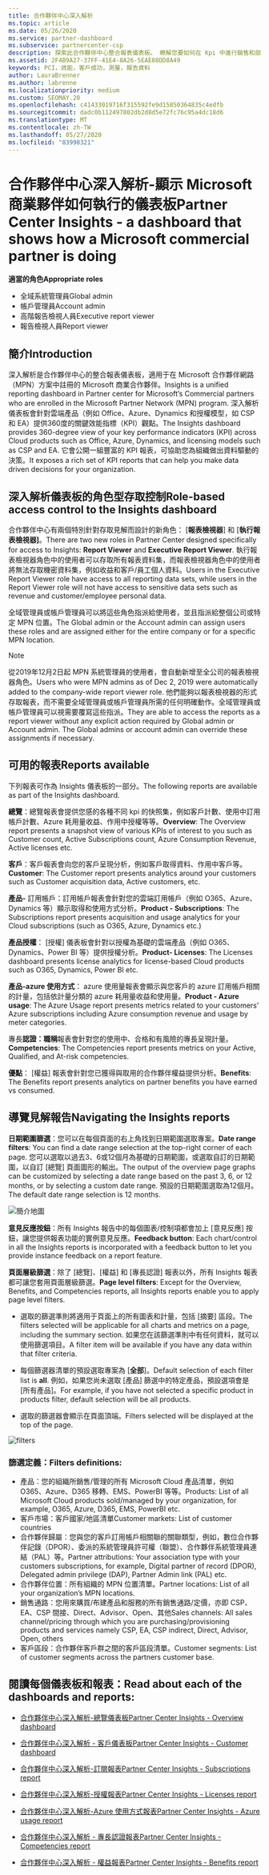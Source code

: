 ```yaml
---
title: 合作夥伴中心深入解析
ms.topic: article
ms.date: 05/26/2020
ms.service: partner-dashboard
ms.subservice: partnercenter-csp
description: 探索此合作夥伴中心整合報表儀表板。 瞭解您要如何在 Kpi 中進行銷售和部署、客戶開發等等。
ms.assetid: 2F4B9A27-37FF-41E4-8A26-5EAE88DD8A49
keywords: PCI，效能，客戶成功，測量，報告資料
author: LauraBrenner
ms.author: labrenne
ms.localizationpriority: medium
ms.custom: SEOMAY.20
ms.openlocfilehash: c41433019716f315592fe9d15850364835c4edfb
ms.sourcegitcommit: dadc0b112497802db2d8d5e72fc76c95a4dc18d6
ms.translationtype: MT
ms.contentlocale: zh-TW
ms.lasthandoff: 05/27/2020
ms.locfileid: "83998321"
---
```

# <a name="partner-center-insights---a-dashboard-that-shows-how-a-microsoft-commercial-partner-is-doing"></a><span data-ttu-id="559fb-105">合作夥伴中心深入解析-顯示 Microsoft 商業夥伴如何執行的儀表板</span><span class="sxs-lookup"><span data-stu-id="559fb-105">Partner Center Insights - a dashboard that shows how a Microsoft commercial partner is doing</span></span>

<span data-ttu-id="559fb-106">**適當的角色**</span><span class="sxs-lookup"><span data-stu-id="559fb-106">**Appropriate roles**</span></span>
- <span data-ttu-id="559fb-107">全域系統管理員</span><span class="sxs-lookup"><span data-stu-id="559fb-107">Global admin</span></span>
- <span data-ttu-id="559fb-108">帳戶管理員</span><span class="sxs-lookup"><span data-stu-id="559fb-108">Account admin</span></span>
- <span data-ttu-id="559fb-109">高階報告檢視人員</span><span class="sxs-lookup"><span data-stu-id="559fb-109">Executive report viewer</span></span>
- <span data-ttu-id="559fb-110">報告檢視人員</span><span class="sxs-lookup"><span data-stu-id="559fb-110">Report viewer</span></span>

## <a name="introduction"></a><span data-ttu-id="559fb-111">簡介</span><span class="sxs-lookup"><span data-stu-id="559fb-111">Introduction</span></span>

<span data-ttu-id="559fb-112">深入解析是合作夥伴中心的整合報表儀表板，適用于在 Microsoft 合作夥伴網路（MPN）方案中註冊的 Microsoft 商業合作夥伴。</span><span class="sxs-lookup"><span data-stu-id="559fb-112">Insights is a unified reporting dashboard in Partner center for Microsoft’s Commercial partners who are enrolled in the Microsoft Partner Network (MPN) program.</span></span> <span data-ttu-id="559fb-113">深入解析儀表板會針對雲端產品（例如 Office、Azure、Dynamics 和授權模型，如 CSP 和 EA）提供360度的關鍵效能指標（KPI）觀點。</span><span class="sxs-lookup"><span data-stu-id="559fb-113">The Insights dashboard provides 360-degree view of your key performance indicators (KPI) across Cloud products such as Office, Azure, Dynamics, and licensing models such as CSP and EA.</span></span> <span data-ttu-id="559fb-114">它會公開一組豐富的 KPI 報表，可協助您為組織做出資料驅動的決策。</span><span class="sxs-lookup"><span data-stu-id="559fb-114">It exposes a rich set of KPI reports that can help you make data driven decisions for your organization.</span></span> 

## <a name="role-based-access-control-to-the-insights-dashboard"></a><span data-ttu-id="559fb-115">深入解析儀表板的角色型存取控制</span><span class="sxs-lookup"><span data-stu-id="559fb-115">Role-based access control to the Insights dashboard</span></span>

<span data-ttu-id="559fb-116">合作夥伴中心有兩個特別針對存取見解而設計的新角色： [**報表檢視器**] 和 [**執行報表檢視器]**。</span><span class="sxs-lookup"><span data-stu-id="559fb-116">There are two new roles in Partner Center designed specifically for access to Insights: **Report Viewer** and **Executive Report Viewer**.</span></span> <span data-ttu-id="559fb-117">執行報表檢視器角色中的使用者可以存取所有報表資料集，而報表檢視器角色中的使用者將無法存取機密資料集，例如收益和客戶/員工個人資料。</span><span class="sxs-lookup"><span data-stu-id="559fb-117">Users in the Executive Report Viewer role have access to all reporting data sets, while users in the Report Viewer role will not have access to sensitive data sets such as revenue and customer/employee personal data.</span></span> 

<span data-ttu-id="559fb-118">全域管理員或帳戶管理員可以將這些角色指派給使用者，並且指派給整個公司或特定 MPN 位置。</span><span class="sxs-lookup"><span data-stu-id="559fb-118">The Global admin or the Account admin can assign users these roles and are assigned either for the entire company or for a specific MPN location.</span></span>  

>[!Note] 
><span data-ttu-id="559fb-119">從2019年12月2日起 MPN 系統管理員的使用者，會自動新增至全公司的報表檢視器角色。</span><span class="sxs-lookup"><span data-stu-id="559fb-119">Users who were MPN admins as of Dec 2, 2019 were automatically added to the company-wide report viewer role.</span></span> <span data-ttu-id="559fb-120">他們能夠以報表檢視器的形式存取報表，而不需要全域管理員或帳戶管理員所需的任何明確動作。全域管理員或帳戶管理員可以視需要覆寫這些指派。</span><span class="sxs-lookup"><span data-stu-id="559fb-120">They are able to access the reports as a report viewer without any explicit action required by Global admin or Account admin. The Global admins or account admin can override these assignments if necessary.</span></span> 

## <a name="reports-available"></a><span data-ttu-id="559fb-121">可用的報表</span><span class="sxs-lookup"><span data-stu-id="559fb-121">Reports available</span></span>

<span data-ttu-id="559fb-122">下列報表可作為 Insights 儀表板的一部分。</span><span class="sxs-lookup"><span data-stu-id="559fb-122">The following reports are available as part of the Insights dashboard.</span></span>

<span data-ttu-id="559fb-123">**總覽**：總覽報表會提供您感的各種不同 kpi 的快照集，例如客戶計數、使用中訂用帳戶計數、Azure 耗用量收益、作用中授權等等。</span><span class="sxs-lookup"><span data-stu-id="559fb-123">**Overview**: The Overview report presents a snapshot view of various KPIs of interest to you such as Customer count, Active Subscriptions count, Azure Consumption Revenue, Active licenses etc.</span></span>

<span data-ttu-id="559fb-124">**客戶**：客戶報表會向您的客戶呈現分析，例如客戶取得資料、作用中客戶等。</span><span class="sxs-lookup"><span data-stu-id="559fb-124">**Customer**: The Customer report presents analytics around your customers such as Customer acquisition data, Active customers, etc.</span></span>

<span data-ttu-id="559fb-125">**產品-** 訂用帳戶：訂用帳戶報表會針對您的雲端訂用帳戶（例如 O365、Azure、Dynamics 等）顯示取得和使用方式分析。</span><span class="sxs-lookup"><span data-stu-id="559fb-125">**Product - Subscriptions**: The Subscriptions report presents acquisition and usage analytics for your Cloud subscriptions (such as O365, Azure, Dynamics etc.)</span></span>

<span data-ttu-id="559fb-126">**產品授權**： [授權] 儀表板會針對以授權為基礎的雲端產品（例如 O365、Dynamics、Power BI 等）提供授權分析。</span><span class="sxs-lookup"><span data-stu-id="559fb-126">**Product- Licenses**: The Licenses dashboard presents license analytics for license-based Cloud products such as O365, Dynamics, Power BI etc.</span></span>

<span data-ttu-id="559fb-127">**產品-azure 使用方式**： azure 使用量報表會顯示與您客戶的 azure 訂用帳戶相關的計量，包括依計量分類的 azure 耗用量收益和使用量。</span><span class="sxs-lookup"><span data-stu-id="559fb-127">**Product - Azure usage**: The Azure Usage report presents metrics related to your customers’ Azure subscriptions including Azure consumption revenue and usage by meter categories.</span></span>

<span data-ttu-id="559fb-128">專長**認證：職稱**報表會針對您的使用中、合格和有風險的專長呈現計量。</span><span class="sxs-lookup"><span data-stu-id="559fb-128">**Competencies**: The Competencies report presents metrics on your Active, Qualified, and At-risk competencies.</span></span>

<span data-ttu-id="559fb-129">**優點**： [權益] 報表會針對您已獲得與取用的合作夥伴權益提供分析。</span><span class="sxs-lookup"><span data-stu-id="559fb-129">**Benefits**: The Benefits report presents analytics on partner benefits you have earned vs consumed.</span></span>

## <a name="navigating-the-insights-reports"></a><span data-ttu-id="559fb-130">導覽見解報告</span><span class="sxs-lookup"><span data-stu-id="559fb-130">Navigating the Insights reports</span></span>

<span data-ttu-id="559fb-131">**日期範圍篩選**：您可以在每個頁面的右上角找到日期範圍選取專案。</span><span class="sxs-lookup"><span data-stu-id="559fb-131">**Date range filters**: You can find a date range selection at the top-right corner of each page.</span></span> <span data-ttu-id="559fb-132">您可以選取以過去3、6或12個月為基礎的日期範圍，或選取自訂的日期範圍，以自訂 [總覽] 頁面圖形的輸出。</span><span class="sxs-lookup"><span data-stu-id="559fb-132">The output of the overview page graphs can be customized by selecting a date range based on the past 3, 6, or 12 months, or by selecting a custom date range.</span></span> <span data-ttu-id="559fb-133">預設的日期範圍選取為12個月。</span><span class="sxs-lookup"><span data-stu-id="559fb-133">The default date range selection is 12 months.</span></span> 

![簡介地圖](images/pci/intro1.png)

<span data-ttu-id="559fb-135">**意見反應按鈕**：所有 Insights 報告中的每個圖表/控制項都會加上 [意見反應] 按鈕，讓您提供報表功能的實例意見反應。</span><span class="sxs-lookup"><span data-stu-id="559fb-135">**Feedback button**: Each chart/control in all the Insights reports is incorporated with a feedback button to let you provide instance feedback on a report feature.</span></span> 

 
<span data-ttu-id="559fb-136">**頁面層級篩選**：除了 [總覽]、[權益] 和 [專長認證] 報表以外，所有 Insights 報表都可讓您套用頁面層級篩選。</span><span class="sxs-lookup"><span data-stu-id="559fb-136">**Page level filters**: Except for the Overview, Benefits, and Competencies reports, all Insights reports enable you to apply page level filters.</span></span> 

- <span data-ttu-id="559fb-137">選取的篩選準則將適用于頁面上的所有圖表和計量，包括 [摘要] 區段。</span><span class="sxs-lookup"><span data-stu-id="559fb-137">The filters selected will be applicable for all charts and metrics on a page, including the summary section.</span></span> <span data-ttu-id="559fb-138">如果您在該篩選準則中有任何資料，就可以使用篩選項目。</span><span class="sxs-lookup"><span data-stu-id="559fb-138">A filter item will be available if you have any data within that filter criteria.</span></span> 

- <span data-ttu-id="559fb-139">每個篩選器清單的預設選取專案為 [**全部**]。</span><span class="sxs-lookup"><span data-stu-id="559fb-139">Default selection of each filter list is **all**.</span></span> <span data-ttu-id="559fb-140">例如，如果您尚未選取 [產品] 篩選中的特定產品，預設選項會是 [所有產品]。</span><span class="sxs-lookup"><span data-stu-id="559fb-140">For example, if you have not selected a specific product in products filter, default selection will be all products.</span></span>

- <span data-ttu-id="559fb-141">選取的篩選器會顯示在頁面頂端。</span><span class="sxs-lookup"><span data-stu-id="559fb-141">Filters selected will be displayed at the top of the page.</span></span> 

![filters](images/pci/filters.png)

### <a name="filters-definitions"></a><span data-ttu-id="559fb-143">篩選定義：</span><span class="sxs-lookup"><span data-stu-id="559fb-143">Filters definitions:</span></span>

- <span data-ttu-id="559fb-144">產品：您的組織所銷售/管理的所有 Microsoft Cloud 產品清單，例如 O365、Azure、D365 移轉、EMS、PowerBI 等等。</span><span class="sxs-lookup"><span data-stu-id="559fb-144">Products: List of all Microsoft Cloud products sold/managed by your organization, for example,  O365, Azure, D365, EMS, PowerBI etc.</span></span>
- <span data-ttu-id="559fb-145">客戶市場：客戶國家/地區清單</span><span class="sxs-lookup"><span data-stu-id="559fb-145">Customer markets: List of customer countries</span></span>
- <span data-ttu-id="559fb-146">合作夥伴歸屬：您與您的客戶訂用帳戶相關聯的關聯類型，例如，數位合作夥伴記錄（DPOR）、委派的系統管理員許可權（聯盟）、合作夥伴系統管理員連結（PAL）等。</span><span class="sxs-lookup"><span data-stu-id="559fb-146">Partner attributions: Your association type with your customers subscriptions, for example,  Digital partner of record (DPOR), Delegated admin privilege (DAP), Partner Admin link (PAL) etc.</span></span> 
- <span data-ttu-id="559fb-147">合作夥伴位置：所有組織的 MPN 位置清單。</span><span class="sxs-lookup"><span data-stu-id="559fb-147">Partner locations: List of all your organization’s MPN locations.</span></span>
- <span data-ttu-id="559fb-148">銷售通路：您用來購買/布建產品和服務的所有銷售通路/定價，亦即 CSP、EA、CSP 間接、Direct、Advisor、Open、其他</span><span class="sxs-lookup"><span data-stu-id="559fb-148">Sales channels: All sales channel/pricing through which you are purchasing/provisioning products and services namely CSP, EA, CSP indirect, Direct, Advisor, Open, others</span></span>
- <span data-ttu-id="559fb-149">客戶區段：合作夥伴客戶群之間的客戶區段清單。</span><span class="sxs-lookup"><span data-stu-id="559fb-149">Customer segments: List of customer segments across the partners customer base.</span></span>

## <a name="read-about-each-of-the-dashboards-and-reports"></a><span data-ttu-id="559fb-150">閱讀每個儀表板和報表：</span><span class="sxs-lookup"><span data-stu-id="559fb-150">Read about each of the dashboards and reports:</span></span>

- [<span data-ttu-id="559fb-151">合作夥伴中心深入解析-總覽儀表板</span><span class="sxs-lookup"><span data-stu-id="559fb-151">Partner Center Insights - Overview dashboard</span></span>](pci-overview-report.md)

- [<span data-ttu-id="559fb-152">合作夥伴中心深入解析 - 客戶儀表板</span><span class="sxs-lookup"><span data-stu-id="559fb-152">Partner Center Insights - Customer dashboard</span></span>](pci-customer-report.md)

- [<span data-ttu-id="559fb-153">合作夥伴中心深入解析-訂閱報表</span><span class="sxs-lookup"><span data-stu-id="559fb-153">Partner Center Insights - Subscriptions report</span></span>](pci-product-subscriptions-report.md)

- [<span data-ttu-id="559fb-154">合作夥伴中心深入解析-授權報表</span><span class="sxs-lookup"><span data-stu-id="559fb-154">Partner Center Insights - Licenses report</span></span>](pci-product-licenses-report.md)

- [<span data-ttu-id="559fb-155">合作夥伴中心深入解析-Azure 使用方式報表</span><span class="sxs-lookup"><span data-stu-id="559fb-155">Partner Center Insights - Azure usage report</span></span>](pci-azure-usage-report.md)

- [<span data-ttu-id="559fb-156">合作夥伴中心深入解析 - 專長認證報表</span><span class="sxs-lookup"><span data-stu-id="559fb-156">Partner Center Insights - Competencies report</span></span>](pci-competencies-report.md)

- [<span data-ttu-id="559fb-157">合作夥伴中心深入解析 - 權益報表</span><span class="sxs-lookup"><span data-stu-id="559fb-157">Partner Center Insights - Benefits report</span></span>](pci-benefits-report.md)
